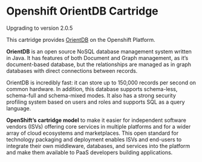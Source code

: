 # Openshift OrientDB Cartridge
Upgrading to version 2.0.5

This cartridge provides [OrientDB](http://www.orientechnologies.com/orientdb/) on the Openshift Platform.

**OrientDB** is an open source NoSQL database management system written in Java. It has features of both Document and Graph management, as it’s document-based database, but the relationships are managed as in graph databases with direct connections between records. 

OrientDB is incredibly fast: it can store up to 150,000 records per second on common hardware. In addition, this database supports schema-less, schema-full and schema-mixed modes. It also has a strong security profiling system based on users and roles and supports SQL as a query language. 

**OpenShift’s cartridge model** to make it easier for independent software vendors (ISVs) offering core services in multiple platforms and for a wider array of cloud ecosystems and marketplaces. This open standard for technology packaging and deployment enables ISVs and end-users to integrate their own middleware, databases, and services into the platform and make them available to PaaS developers building applications.
